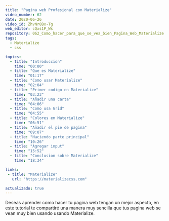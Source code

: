 ```yaml
---
title: "Pagina web Profesional con Materialize"
video_number: 62
date: 2020-06-26
video_id: ZhvNr8Bx-Tg
web_editor: cQxs1P_Ws
repository: 062_Como_hacer_para_que_se_vea_bien_Pagina_Web_Materialize
tags:
  - Materialize
  - css

topics:
  - title: "Introduccion"
    time: "00:00"
  - title: "Que es Materialize"
    time: "01:17"
  - title: "Como usar Materialize"
    time: "02:04"
  - title: "Primer codigo en Materialize"
    time: "03:23"
  - title: "Añadir una carta"
    time: "04:06"
  - title: "Como usa Grid"
    time: "04:55"
  - title: "Colores en Materialize"
    time: "06:51"
  - title: "Añadir el pie de pagina"
    time: "09:07"
  - title: "Haciendo parte principal"
    time: "10:26"
  - title: "Agregar input"
    time: "15:52"
  - title: "Conclusion sobre Materialize"
    time: "18:34"

links:
 - title: "Materialize"
   url: "https://materializecss.com"

actualizado: true
---
```


Deseas aprender como hacer tu pagina web tengan un mejor aspecto, en este tutorial te compartiré una manera muy sencilla que tus pagina web se vean muy bien usando usando Materialize.
